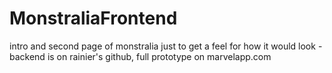 # MonstraliaFrontend
intro and second page of monstralia just to get a feel for how it would look - backend is on rainier's github, full prototype on marvelapp.com
